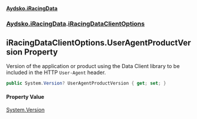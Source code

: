 #### [Aydsko.iRacingData](index.md 'index')
### [Aydsko.iRacingData](index.md#Aydsko.iRacingData 'Aydsko.iRacingData').[iRacingDataClientOptions](iRacingDataClientOptions.md 'Aydsko.iRacingData.iRacingDataClientOptions')

## iRacingDataClientOptions.UserAgentProductVersion Property

Version of the application or product using the Data Client library to be included in the HTTP `User-Agent` header.

```csharp
public System.Version? UserAgentProductVersion { get; set; }
```

#### Property Value
[System.Version](https://docs.microsoft.com/en-us/dotnet/api/System.Version 'System.Version')